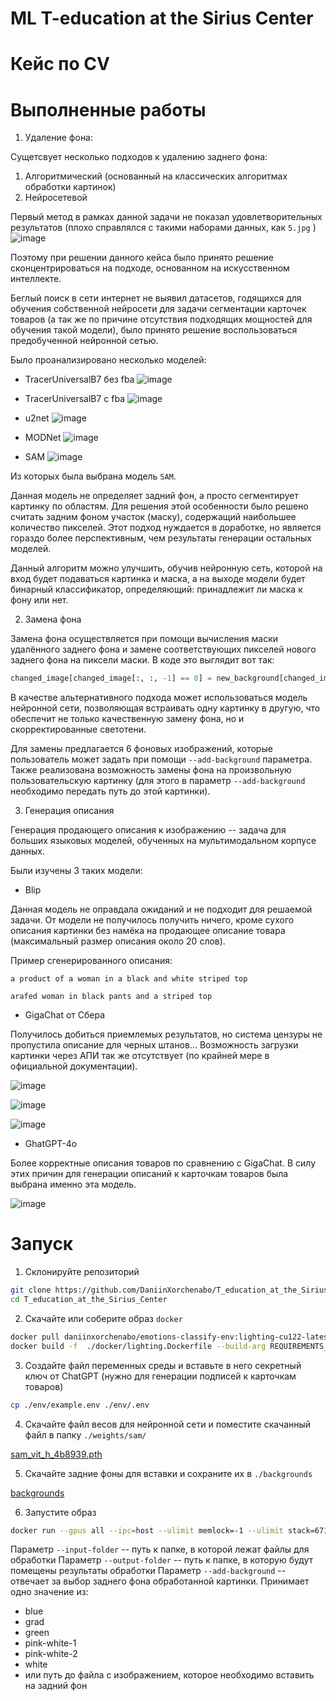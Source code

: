 # ML T-education at the Sirius Center

# Кейс по CV

# Выполненные работы

1. Удаление фона:

Сущетсвует несколько подходов к удалению заднего фона:

1. Алгоритмический (основанный на классических алгоритмах обработки картинок)
2. Нейросетевой

Первый метод в рамках данной задачи не показал удовлетворительных результатов (плохо справлялся с такими наборами данных, как `5.jpg` )
![image](https://github.com/user-attachments/assets/a6572684-c4ef-4bec-b198-ed0c6be0cf17)

Поэтому при решении данного кейса было принято решение 
сконцентрироваться на подходе, основанном на искусственном интеллекте.

Беглый поиск в сети интернет не выявил датасетов, годящихся для обучения собственной нейросети для задачи сегментации карточек товаров 
(а так же по причине отсутствия подходящих мощностей для обучения такой модели), 
было принято решение воспользоваться предобученной нейронной сетью.

Было проанализировано несколько моделей:
* TracerUniversalB7 без fba
![image](https://github.com/user-attachments/assets/9fc9785f-0db7-4043-a202-c1b10c052e83)

* TracerUniversalB7 с fba
![image](https://github.com/user-attachments/assets/e9f4f142-8024-468b-908e-a675cc25a8a5)

* u2net
![image](https://github.com/user-attachments/assets/d2a99569-9241-4bb7-84a5-f3a30f3e6a2a)

* MODNet
![image](https://github.com/user-attachments/assets/603746c2-ec41-4180-92d3-1f0b193e7f0a)

* SAM
![image](https://github.com/user-attachments/assets/eb6f38fb-4f50-4b2d-889b-b971ac23727c)

Из которых была выбрана модель `SAM`.

Данная модель не определяет задний фон, а просто сегментирует картинку по областям. 
Для решения этой особенности было решено считать задним фоном участок (маску), 
содержащий наибольшее количество пикселей. Этот подход нуждается в доработке, 
но является гораздо более перспективным, чем результаты генерации остальных моделей.

Данный алгоритм можно улучшить, обучив нейронную сеть, которой на вход будет подаваться картинка и маска, 
а на выходе модели будет бинарный классификатор, определяющий: принадлежит ли маска к фону или нет.

2. Замена фона

Замена фона осуществляется при помощи вычисления маски удалённого заднего фона и замене соответствующих пикселей нового заднего фона на пиксели маски.
В коде это выглядит вот так:

```python
changed_image[changed_image[:, :, -1] == 0] = new_background[changed_image[:, :, -1] == 0]
```

В качестве альтернативного подхода может использоваться модель нейронной сети, 
позволяющая встраивать одну картинку в другую, что обеспечит не только качественную замену фона, 
но и скорректированные светотени.

Для замены предлагается 6 фоновых изображений, которые пользователь может задать при помощи `--add-background` параметра.
Также реализована возможность замены фона на произвольную пользовательскую картинку 
(для этого в параметр `--add-background` необходимо передать путь до этой картинки).

3. Генерация описания

Генерация продающего описания к изображению -- задача для больших языковых моделей, обученных на мультимодальном корпусе данных.

Были изучены 3 таких модели:

* Blip

Данная модель не оправдала ожиданий и не подходит для решаемой задачи. От модели не получилось получить ничего, 
кроме сухого описания картинки без намёка на продающее описание товара (максимальный размер описания около 20 слов).

Пример сгенерированного описания:

    a product of a woman in a black and white striped top

    arafed woman in black pants and a striped top

* GigaChat от Сбера

Получилось добиться приемлемых результатов, но система цензуры не пропустила описание для черных штанов...
Возможность загрузки картинки через АПИ так же отсутствует (по крайней мере в официальной документации).

![image](https://github.com/user-attachments/assets/b67d43ed-9659-496e-8288-1b2ba4453589)

![image](https://github.com/user-attachments/assets/cb535089-8d9e-4d4f-840f-926ec1e73853)

![image](https://github.com/user-attachments/assets/85252594-2f9f-4752-9750-71c5a9ead8a9)


* GhatGPT-4o

Более корректные описания товаров по сравнению с GigaChat. 
В силу этих причин для генерации описаний к карточкам товаров была выбрана именно эта модель.

![image](https://github.com/user-attachments/assets/18f1ff88-263b-450b-9401-607218a19cec)

# Запуск
1. Склонируйте репозиторий

```bash
git clone https://github.com/DaniinXorchenabo/T_education_at_the_Sirius_Center.git
cd T_education_at_the_Sirius_Center
```

2. Скачайте или соберите образ `docker`

```bash
docker pull daniinxorchenabo/emotions-classify-env:lighting-cu122-latest
docker build -f  ./docker/lighting.Dockerfile --build-arg REQUIREMENTS_FILE=cu_12_2.txt . -t daniinxorchenabo/emotions-classify-env:lighting-cu122-latest
```

3. Создайте файл переменных среды и вставьте в него секретный ключ от ChatGPT (нужно для генерации подписей к карточкам товаров)

```bash
cp ./env/example.env ./env/.env 
```

4. Скачайте файл весов для нейронной сети и поместите скачанный файл в папку `./weights/sam/`

[sam_vit_h_4b8939.pth](https://dl.fbaipublicfiles.com/segment_anything/sam_vit_h_4b8939.pth)

5. Скачайте задние фоны для вставки и сохраните их в `./backgrounds`

[backgrounds](https://disk.yandex.ru/d/7MulssjrgPeArQ)

6. Запустите образ
```bash
docker run --gpus all --ipc=host --ulimit memlock=-1 --ulimit stack=67108864  -p 0.0.0.0:8888:8888 -p 0.0.0.0:6006:6006 --rm -it -v .:/workspace/NN  --volume  /$(pwd)/notebooks/jupyter_config:/root/.jupyter  daniinxorchenabo/emotions-classify-env:lighting-cu122-latest python src/main.py --input-folder /workspace/NN/data/raw --output-folder /workspace/NN/data/res 
```

Параметр `--input-folder` -- путь к папке, в которой лежат файлы для обработки
Параметр `--output-folder` -- путь к папке, в которую будут помещены результаты обработки
Параметр `--add-background` -- отвечает за выбор заднего фона обработанной картинки. Принимает одно значение из:
* blue
* grad
* green
* pink-white-1
* pink-white-2
* white
* или путь до файла с изображением, которое необходимо вставить на задний фон




